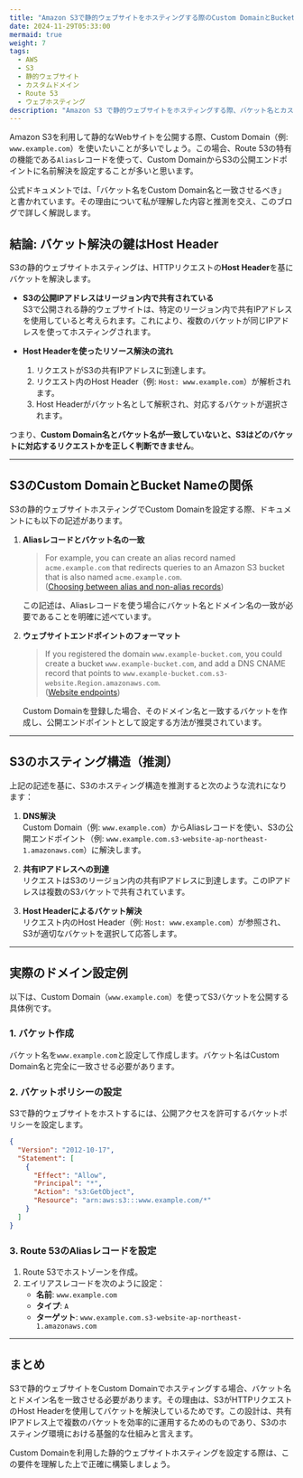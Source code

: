 ```yaml
---
title: "Amazon S3で静的ウェブサイトをホスティングする際のCustom DomainとBucket Nameのなぜ一致させるのか考えてみた"
date: 2024-11-29T05:33:00
mermaid: true
weight: 7
tags:
  - AWS
  - S3
  - 静的ウェブサイト
  - カスタムドメイン
  - Route 53
  - ウェブホスティング
description: "Amazon S3 で静的ウェブサイトをホスティングする際、バケット名とカスタムドメイン名を一致させる理由を解説。S3 の仕組みや設定手順も詳しく紹介。"
---
```


Amazon S3を利用して静的なWebサイトを公開する際、Custom Domain（例: `www.example.com`）を使いたいことが多いでしょう。この場合、Route 53の特有の機能である`Alias`レコードを使って、Custom DomainからS3の公開エンドポイントに名前解決を設定することが多いと思います。

公式ドキュメントでは、「バケット名をCustom Domain名と一致させるべき」と書かれています。その理由について私が理解した内容と推測を交え、このブログで詳しく解説します。

## **結論: バケット解決の鍵はHost Header**

S3の静的ウェブサイトホスティングは、HTTPリクエストの**Host Header**を基にバケットを解決します。

- **S3の公開IPアドレスはリージョン内で共有されている**  
  S3で公開される静的ウェブサイトは、特定のリージョン内で共有IPアドレスを使用していると考えられます。これにより、複数のバケットが同じIPアドレスを使ってホスティングされます。

- **Host Headerを使ったリソース解決の流れ**  
  1. リクエストがS3の共有IPアドレスに到達します。
  2. リクエスト内のHost Header（例: `Host: www.example.com`）が解析されます。
  3. Host Headerがバケット名として解釈され、対応するバケットが選択されます。

つまり、**Custom Domain名とバケット名が一致していないと、S3はどのバケットに対応するリクエストかを正しく判断できません**。

---

## **S3のCustom DomainとBucket Nameの関係**

S3の静的ウェブサイトホスティングでCustom Domainを設定する際、ドキュメントにも以下の記述があります。

1. **Aliasレコードとバケット名の一致**
   > For example, you can create an alias record named `acme.example.com` that redirects queries to an Amazon S3 bucket that is also named `acme.example.com`.  
   ([Choosing between alias and non-alias records](https://docs.aws.amazon.com/Route53/latest/DeveloperGuide/resource-record-sets-choosing-alias-non-alias.html))

   この記述は、Aliasレコードを使う場合にバケット名とドメイン名の一致が必要であることを明確に述べています。

2. **ウェブサイトエンドポイントのフォーマット**
   > If you registered the domain `www.example-bucket.com`, you could create a bucket `www.example-bucket.com`, and add a DNS CNAME record that points to `www.example-bucket.com.s3-website.Region.amazonaws.com`.  
   ([Website endpoints](https://docs.aws.amazon.com/AmazonS3/latest/userguide/WebsiteEndpoints.html))

   Custom Domainを登録した場合、そのドメイン名と一致するバケットを作成し、公開エンドポイントとして設定する方法が推奨されています。

---

## **S3のホスティング構造（推測）**

上記の記述を基に、S3のホスティング構造を推測すると次のような流れになります：

1. **DNS解決**  
   Custom Domain（例: `www.example.com`）からAliasレコードを使い、S3の公開エンドポイント（例: `www.example.com.s3-website-ap-northeast-1.amazonaws.com`）に解決します。

2. **共有IPアドレスへの到達**  
   リクエストはS3のリージョン内の共有IPアドレスに到達します。このIPアドレスは複数のS3バケットで共有されています。

3. **Host Headerによるバケット解決**  
   リクエスト内のHost Header（例: `Host: www.example.com`）が参照され、S3が適切なバケットを選択して応答します。

---

## **実際のドメイン設定例**

以下は、Custom Domain（`www.example.com`）を使ってS3バケットを公開する具体例です。

### **1. バケット作成**

バケット名を`www.example.com`と設定して作成します。バケット名はCustom Domain名と完全に一致させる必要があります。

### **2. バケットポリシーの設定**

S3で静的ウェブサイトをホストするには、公開アクセスを許可するバケットポリシーを設定します。

```json
{
  "Version": "2012-10-17",
  "Statement": [
    {
      "Effect": "Allow",
      "Principal": "*",
      "Action": "s3:GetObject",
      "Resource": "arn:aws:s3:::www.example.com/*"
    }
  ]
}
```

### **3. Route 53のAliasレコードを設定**

1. Route 53でホストゾーンを作成。
2. エイリアスレコードを次のように設定：
   - **名前**: `www.example.com`
   - **タイプ**: `A`
   - **ターゲット**: `www.example.com.s3-website-ap-northeast-1.amazonaws.com`

---

## **まとめ**

S3で静的ウェブサイトをCustom Domainでホスティングする場合、バケット名とドメイン名を一致させる必要があります。その理由は、S3がHTTPリクエストのHost Headerを使用してバケットを解決しているためです。この設計は、共有IPアドレス上で複数のバケットを効率的に運用するためのものであり、S3のホスティング環境における基盤的な仕組みと言えます。

Custom Domainを利用した静的ウェブサイトホスティングを設定する際は、この要件を理解した上で正確に構築しましょう。
